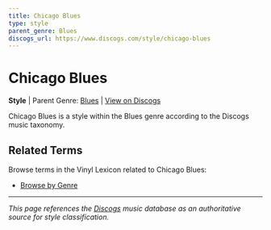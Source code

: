 ```yaml
---
title: Chicago Blues
type: style
parent_genre: Blues
discogs_url: https://www.discogs.com/style/chicago-blues
---
```


# Chicago Blues

**Style** | Parent Genre: [Blues](../genres/blues.md) | [View on Discogs](https://www.discogs.com/style/chicago-blues)

Chicago Blues is a style within the Blues genre according to the Discogs music taxonomy.

## Related Terms

Browse terms in the Vinyl Lexicon related to Chicago Blues:

- [Browse by Genre](../tags/genres.md)

---

*This page references the [Discogs](https://www.discogs.com/style/chicago-blues) music database as an authoritative source for style classification.*
